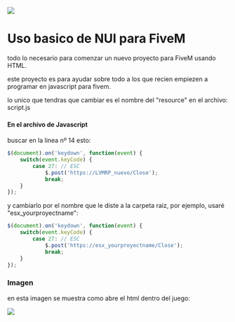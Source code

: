 ![](https://cdn.discordapp.com/icons/732572247826366494/bd25ff81268477c153bae74875c929ee.webp?size=96)


# Uso basico de NUI para FiveM
todo lo necesario para comenzar un nuevo proyecto para FiveM usando HTML.

este proyecto es para ayudar sobre todo a los que recien empiezen a programar en javascript para fivem.

lo unico que tendras que cambiar es el nombre del "resource" en el archivo: script.js
#### En el archivo de Javascript　
buscar en la linea nº 14 esto:
```javascript
$(document).on('keydown', function(event) {
    switch(event.keyCode) {
        case 27: // ESC
            $.post('https://LVMRP_nuevo/Close');
            break;
    }
});
```
y cambiarlo por el nombre que le diste a la carpeta raiz, por ejemplo, usaré "esx_yourproyectname":
```javascript
$(document).on('keydown', function(event) {
    switch(event.keyCode) {
        case 27: // ESC
            $.post('https://esx_yourproyectname/Close');
            break;
    }
});
```


### Imagen

en esta imagen se muestra como abre el html dentro del juego:

![](https://i.ibb.co/d4jBPx2/imagen-2022-03-24-005441.png)
